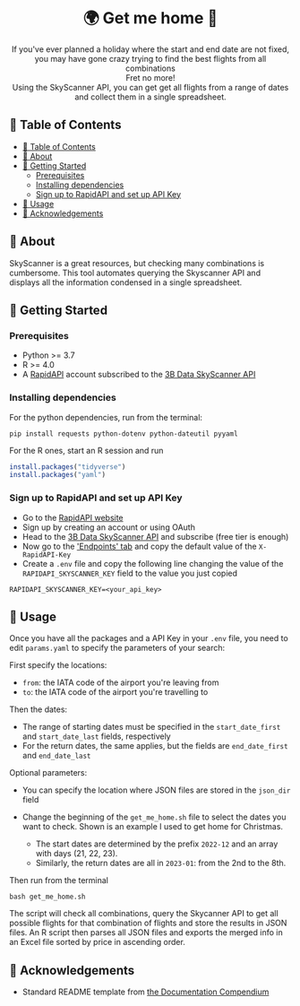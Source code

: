 <h1 align='center'> 🌍 Get me home 🛫 </h1>

<p align="center">
    If you've ever planned a holiday where the start and end date are not fixed,
    you may have gone crazy trying to find the best flights from all combinations
    <br> 
    Fret no more!
    <br> 
    Using the SkyScanner API, you can get get all flights from a range of dates
    and collect them in a single spreadsheet.
    <br> 
</p>

## 📝 Table of Contents
- [📝 Table of Contents](#-table-of-contents)
- [🧐 About ](#-about-)
- [🏁 Getting Started ](#-getting-started-)
  - [Prerequisites](#prerequisites)
  - [Installing dependencies](#installing-dependencies)
  - [Sign up to RapidAPI and set up API Key](#sign-up-to-rapidapi-and-set-up-api-key)
- [🎈 Usage ](#-usage-)
- [🎉 Acknowledgements ](#-acknowledgements-)

## 🧐 About <a name = "about"></a>
SkyScanner is a great resources, but checking many combinations is cumbersome.
This tool automates querying the Skyscanner API and displays all the information condensed in a single spreadsheet.

## 🏁 Getting Started <a name = "getting_started"></a>

### Prerequisites
- Python >= 3.7
- R >= 4.0
- A [RapidAPI](https://rapidapi.com/hub) account subscribed to the [3B Data SkyScanner API](https://rapidapi.com/3b-data-3b-data-default/api/skyscanner44/pricing) 

### Installing dependencies
For the python dependencies, run from the terminal:
```shell
pip install requests python-dotenv python-dateutil pyyaml
```

For the R ones, start an R session and run
```R
install.packages("tidyverse")
install.packages("yaml")
```

### Sign up to RapidAPI and set up API Key
- Go to the [RapidAPI website](https://rapidapi.com/hub)
- Sign up by creating an account or using OAuth
- Head to the [3B Data SkyScanner API](https://rapidapi.com/3b-data-3b-data-default/api/skyscanner44/pricing) and subscribe (free tier is enough)
- Now go to the ['Endpoints' tab](https://rapidapi.com/3b-data-3b-data-default/api/skyscanner44) and copy the default value of the `X-RapidAPI-Key`
- Create a `.env` file and copy the following line changing the value of the `RAPIDAPI_SKYSCANNER_KEY` field to the value you just copied

```.env
RAPIDAPI_SKYSCANNER_KEY=<your_api_key>
```

## 🎈 Usage <a name="usage"></a>
Once you have all the packages and a API Key in your `.env` file, you need to edit `params.yaml` to specify the parameters of your search:

First specify the locations:
- `from`: the IATA code of the airport you're leaving from
- `to`: the IATA code of the airport you're travelling to

Then the dates:
- The range of starting dates must be specified in the `start_date_first` and `start_date_last` fields, respectively
- For the return dates, the same applies, but the fields are `end_date_first` and `end_date_last`

Optional parameters:
- You can specify the location where JSON files are stored in the `json_dir` field

- Change the beginning of the `get_me_home.sh` file to select the dates you want to check.
Shown is an example I used to get home for Christmas. 
  - The start dates are determined by the prefix `2022-12` and an array with days (21, 22, 23).
  - Similarly, the return dates are all in `2023-01`: from the 2nd to the 8th.

Then run from the terminal

```shell
bash get_me_home.sh
```

The script will check all combinations, query the Skycanner API to get all possible flights for that combination of flights and store the results in JSON files.
An R script then parses all JSON files and exports the merged info in an Excel file sorted by price in ascending order.

## 🎉 Acknowledgements <a name = "acknowledgement"></a>
- Standard README template from [the Documentation Compendium](https://github.com/kylelobo/The-Documentation-Compendium/blob/master/en/README_TEMPLATES/Standard.md)